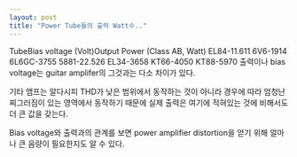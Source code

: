 ```yaml
---
layout: post
title: "Power Tube들의 출력 Watt수.."
---
```


   TubeBias voltage
(Volt)Output Power
(Class AB, Watt)  EL84-11.611  6V6-1914  6L6GC-3755  5881-22.526  EL34-3658  KT66-4050  KT88-5970 
출력이나 bias voltage는 guitar amplifer의 그것과는 다소 차이가 있다.

기타 앰프는 알다시피 THD가 낮은 범위에서 동작하는 것이 아니라 경우에 따라 엄청난 찌그러짐이 있는 영역에서 동작하기 때문에 실제 출력은 여기에 적혀있는 것에 비해서도 더 큰 값을 갖는다.

Bias voltage와 출력과의 관계를 보면 power amplifier distortion을 얻기 위해 얼마나 큰 음량이 필요한지도 알 수 있다.



